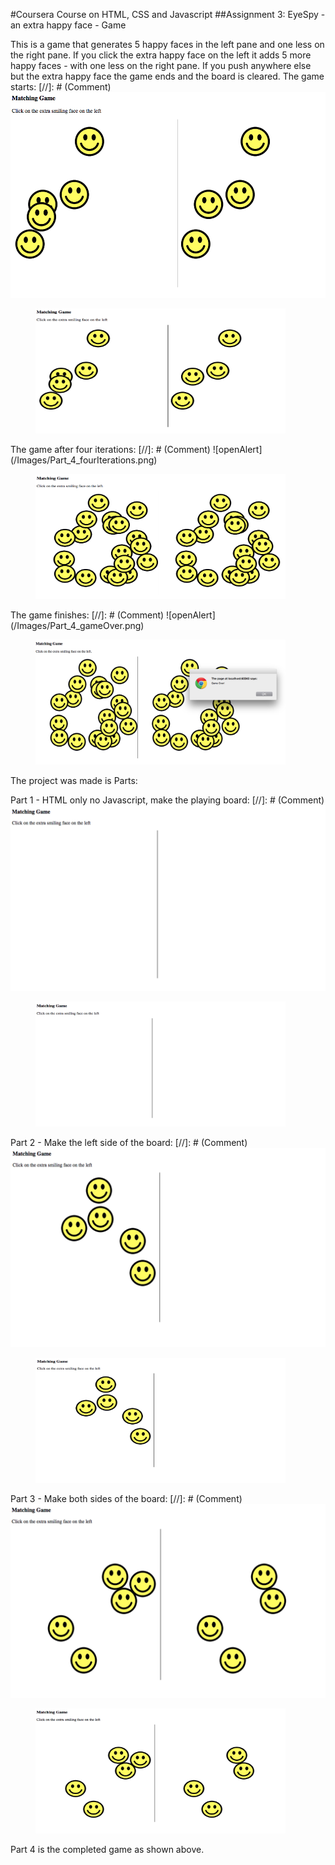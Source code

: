#Coursera Course on HTML, CSS and Javascript
##Assignment 3: EyeSpy - an extra happy face - Game

This is a game that generates 5 happy faces in the left pane and one less on
the right pane. If you click the extra happy face on the left it adds 5 more
happy faces - with one less on the right pane. If you push anywhere else but the
extra happy face the game ends and the board is cleared.
The game starts:
[//]: # (Comment) ![openAlert](/Images/Part_4_start.png)
<figure><img src="/Images/Part_4_start.png" alt="Start" width="400" height="200"></figure>
The game after four iterations:
[//]: # (Comment) ![openAlert](/Images/Part_4_fourIterations.png)
<figure><img src="/Images/Part_4_fourIterations.png" alt="3 Iterations" width="400" height="200"></figure>
The game finishes:
[//]: # (Comment) ![openAlert](/Images/Part_4_gameOver.png)
<figure><img src="/Images/Part_4_gameOver.png" alt="Game Over" width="400" height="200"></figure>

The project was made is Parts:

Part 1 - HTML only no Javascript, make the playing board:
[//]: # (Comment) ![openAlert](/Images/Part_1.png)
<figure><img src="/Images/Part_1.png" alt="Part 1" width="400" height="200"></figure>

Part 2 - Make the left side of the board:
[//]: # (Comment) ![openAlert](/Images/Part_2.png)
<figure><img src="/Images/Part_2.png" alt="Part 2" width="400" height="200"></figure>

Part 3 - Make both sides of the board:
[//]: # (Comment) ![openAlert](/Images/Part_3.png)
<figure><img src="/Images/Part_3.png" alt="Part 3" width="400" height="200"></figure>

Part 4 is the completed game as shown above.
